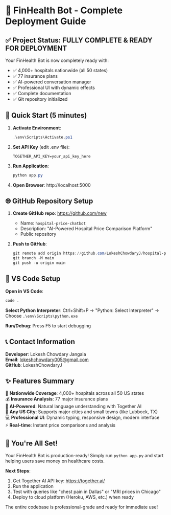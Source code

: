 # 🚀 FinHealth Bot - Complete Deployment Guide

## ✅ Project Status: FULLY COMPLETE & READY FOR DEPLOYMENT

Your FinHealth Bot is now completely ready with:
- ✅ 4,000+ hospitals nationwide (all 50 states)
- ✅ 77 insurance plans 
- ✅ AI-powered conversation manager
- ✅ Professional UI with dynamic effects
- ✅ Complete documentation
- ✅ Git repository initialized

## 🎯 Quick Start (5 minutes)

1. **Activate Environment**:
   ```powershell
   .\env\Scripts\Activate.ps1
   ```

2. **Set API Key** (edit .env file):
   ```
   TOGETHER_API_KEY=your_api_key_here
   ```

3. **Run Application**:
   ```powershell
   python app.py
   ```

4. **Open Browser**: http://localhost:5000

## 🌐 GitHub Repository Setup

1. **Create GitHub repo**: https://github.com/new
   - Name: `hospital-price-chatbot` 
   - Description: "AI-Powered Hospital Price Comparison Platform"
   - Public repository

2. **Push to GitHub**:
   ```powershell
   git remote add origin https://github.com/LokeshChowdaryJ/hospital-price-chatbot.git
   git branch -M main
   git push -u origin main
   ```

## 🔧 VS Code Setup

**Open in VS Code**:
```powershell
code .
```

**Select Python Interpreter**: Ctrl+Shift+P → "Python: Select Interpreter" → Choose `.\env\Scripts\python.exe`

**Run/Debug**: Press F5 to start debugging

## 📞 Contact Information

**Developer**: Lokesh Chowdary Jangala  
**Email**: lokeshchowdary005@gmail.com  
**GitHub**: LokeshChowdaryJ  

## ✨ Features Summary

🏥 **Nationwide Coverage**: 4,000+ hospitals across all 50 US states  
💰 **Insurance Analysis**: 77 major insurance plans  
🤖 **AI-Powered**: Natural language understanding with Together AI  
📍 **Any US City**: Supports major cities and small towns (like Lubbock, TX)  
💻 **Professional UI**: Dynamic typing, responsive design, modern interface  
⚡ **Real-time**: Instant price comparisons and analysis  

## 🎉 You're All Set!

Your FinHealth Bot is production-ready! Simply run `python app.py` and start helping users save money on healthcare costs.

**Next Steps**:
1. Get Together AI API key: https://together.ai/
2. Run the application
3. Test with queries like "chest pain in Dallas" or "MRI prices in Chicago"
4. Deploy to cloud platform (Heroku, AWS, etc.) when ready

The entire codebase is professional-grade and ready for immediate use!
